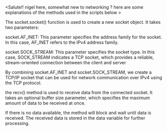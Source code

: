 <Salute!! nigel here, somewhat new to networking ?
here are some explanations of the methods used in the scripts below >

The socket.socket() function is used to create a new socket object. It takes two parameters:



socket.AF_INET: This parameter specifies the address family for the socket. In this case, AF_INET refers to the IPv4 address family.

socket.SOCK_STREAM: This parameter specifies the socket type. In this case, SOCK_STREAM indicates a TCP socket, which provides a reliable, stream-oriented connection between the client and server

By combining socket.AF_INET and socket.SOCK_STREAM, we create a TCP/IP socket that can be used for network communication over IPv4 using the TCP protocol.

 the recv() method is used to receive data from the connected socket. It takes an optional buffer size parameter, which specifies the maximum amount of data to be received at once.

If there is no data available, the method will block and wait until data is received.
The received data is stored in the data variable for further processing.



